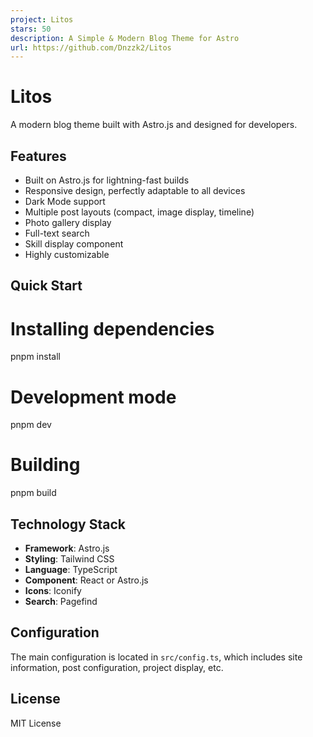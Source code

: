 ```yaml
---
project: Litos
stars: 50
description: A Simple & Modern Blog Theme for Astro
url: https://github.com/Dnzzk2/Litos
---
```


Litos
=====

A modern blog theme built with Astro.js and designed for developers.

Features
--------

-   Built on Astro.js for lightning-fast builds
-   Responsive design, perfectly adaptable to all devices
-   Dark Mode support
-   Multiple post layouts (compact, image display, timeline)
-   Photo gallery display
-   Full-text search
-   Skill display component
-   Highly customizable

Quick Start
-----------

# Installing dependencies
pnpm install

# Development mode
pnpm dev

# Building
pnpm build

Technology Stack
----------------

-   **Framework**: Astro.js
-   **Styling**: Tailwind CSS
-   **Language**: TypeScript
-   **Component**: React or Astro.js
-   **Icons**: Iconify
-   **Search**: Pagefind

Configuration
-------------

The main configuration is located in `src/config.ts`, which includes site information, post configuration, project display, etc.

License
-------

MIT License
